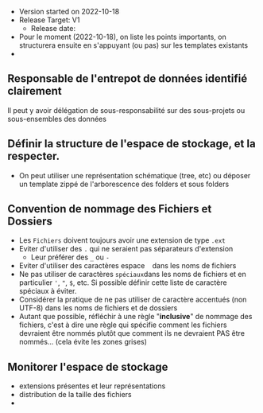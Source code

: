 - Version started on 2022-10-18
- Release Target: V1
  - Release date:
- Pour le moment (2022-10-18), on liste les points importants, on structurera ensuite en s'appuyant (ou pas) sur les templates existants
- 

## Responsable de l'entrepot de données identifié clairement
Il peut y avoir délégation de sous-responsabilité sur des sous-projets ou sous-ensembles des données

## Définir la structure de l'espace de stockage, et la respecter.

- On peut utiliser une représentation schématique (tree, etc) ou déposer un template zippé de l'arborescence des folders et sous folders

## Convention de nommage des Fichiers et Dossiers
- Les `Fichiers` doivent toujours avoir une extension de type `.ext`
- Eviter d'utiliser des `.` qui ne seraient pas séparateurs d'extension
    - Leur préférer des `_` ou `-`
- Eviter d'utiliser des caractères espace ` ` dans les noms de fichiers
- Ne pas utiliser de caractères `spéciaux`dans les noms de fichiers et en particulier `'`, `"`, `$`, etc. Si possible définir
  cette liste de caractère spéciaux à éviter.
- Considérer la pratique de ne pas utiliser de caractère accentués (non UTF-8) dans les noms de fichiers et de dossiers
- Autant que possible, réfléchir à une règle "**inclusive**" de nommage des fichiers, c'est à dire une règle qui spécifie comment
  les fichiers devraient être nommés plutôt que comment ils ne devraient PAS être nommés... (cela évite les zones grises)
  

## Monitorer l'espace de stockage
- extensions présentes et leur représentations
- distribution de la taille des fichiers
- 

